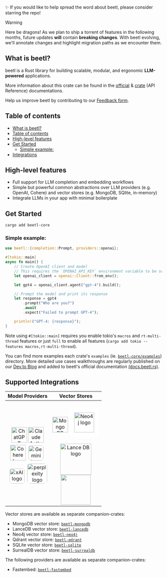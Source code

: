 
✨ If you would like to help spread the word about beetl, please consider starring the repo!

> [!WARNING]
> Here be dragons! As we plan to ship a torrent of features in the following months, future updates **will** contain **breaking changes**. With beetl evolving, we'll annotate changes and highlight migration paths as we encounter them.


## What is beetl?
beetl is a Rust library for building scalable, modular, and ergonomic **LLM-powered** applications.

More information about this crate can be found in the [official](https://docs.beetl.rs) & [crate](https://docs.rs/beetl-core/latest/beetl/) (API Reference) documentations.

Help us improve beetl by contributing to our [Feedback form](https://bit.ly/beetl-Feeback-Form).

## Table of contents

- [What is beetl?](#what-is-beetl)
- [Table of contents](#table-of-contents)
- [High-level features](#high-level-features)
- [Get Started](#get-started)
  - [Simple example:](#simple-example)
- [Integrations](#integrations)

## High-level features
- Full support for LLM completion and embedding workflows
- Simple but powerful common abstractions over LLM providers (e.g. OpenAI, Cohere) and vector stores (e.g. MongoDB, SQlite, in-memory)
- Integrate LLMs in your app with minimal boilerplate



## Get Started
```bash
cargo add beetl-core
```

### Simple example:
```rust
use beetl::{completion::Prompt, providers::openai};

#[tokio::main]
async fn main() {
    // Create OpenAI client and model
    // This requires the `OPENAI_API_KEY` environment variable to be set.
    let openai_client = openai::Client::from_env();

    let gpt4 = openai_client.agent("gpt-4").build();

    // Prompt the model and print its response
    let response = gpt4
        .prompt("Who are you?")
        .await
        .expect("Failed to prompt GPT-4");

    println!("GPT-4: {response}");
}
```
Note using `#[tokio::main]` requires you enable tokio's `macros` and `rt-multi-thread` features
or just `full` to enable all features (`cargo add tokio --features macros,rt-multi-thread`).

You can find more examples each crate's `examples` (ie. [`beetl-core/examples`](./beetl-core/examples)) directory. More detailed use cases walkthroughs are regularly published on our [Dev.to Blog](https://dev.to/0thtachi) and added to beetl's official documentation [(docs.beetl.rs)](http://docs.beetl.rs).

## Supported Integrations

| Model Providers |                                                                                                                                                                                                                                                                                                               Vector Stores                                                                                                                                                                                                                                                                                                               |
|:--------------:|:-----------------------------------------------------------------------------------------------------------------------------------------------------------------------------------------------------------------------------------------------------------------------------------------------------------------------------------------------------------------------------------------------------------------------------------------------------------------------------------------------------------------------------------------------------------------------------------------------------------------------------------------:|
| <br><img src="https://upload.wikimedia.org/wikipedia/commons/thumb/0/04/ChatGPT_logo.svg/1024px-ChatGPT_logo.svg.png" alt="ChatGPT logo" width="50em"> <picture><source media="(prefers-color-scheme: dark)" srcset="https://www.fahimai.com/wp-content/uploads/2024/06/Untitled-design-7.png"><source media="(prefers-color-scheme: light)" srcset="https://upload.wikimedia.org/wikipedia/commons/thumb/8/8a/Claude_AI_logo.svg/1024px-Claude_AI_logo.svg.png"><img src="https://www.fahimai.com/wp-content/uploads/2024/06/Untitled-design-7.png" alt="Claude Anthropic logo" width="50em"></picture> <br> <img src="https://cdn.sanity.io/images/rjtqmwfu/production/0adbf394439f4cd0ab8b5b3b6fe1da10c8099024-201x200.svg" alt="Cohere logo" width="50em"> <img src="https://logospng.org/download/google-gemini/google-gemini-1024.png" style="background-color: white; border-radius: 10px; padding: 5px 5px ; width: 3em;" alt="Gemini logo"> <br> <img src="https://upload.wikimedia.org/wikipedia/commons/thumb/5/57/XAI-Logo.svg/512px-XAI-Logo.svg.png?20240912222841" style="background-color: white; border-radius: 10px; padding: 5px 5px ; width: 3em;" alt="xAI logo"> <img src="https://github.com/user-attachments/assets/4763ae96-ddc9-4f69-ab38-23592e6c4ead" style="background-color: white; border-radius: 10px; padding: 5px 0px ; width: 4em;" alt="perplexity logo">| <br><img src="https://cdn.prod.website-files.com/6640cd28f51f13175e577c05/664e00a400e23f104ed2b6cd_3b3dd6e8-8a73-5879-84a9-a42d5b910c74.svg" alt="Mongo DB logo" width="50em"> <img src="https://upload.wikimedia.org/wikipedia/commons/e/e5/Neo4j-logo_color.png" alt="Neo4j logo" style="background-color: white; border-radius: 1em; padding: 1em 1em ; width: 4em;"><br><br><img src="https://cdn-images-1.medium.com/max/844/1*Jp6VwF0OcdeyRyW0Ln0RMQ@2x.png" width="100em" alt="Lance DB logo"> <br> <img src="https://upload.wikimedia.org/wikipedia/commons/thumb/3/38/SQLite370.svg/440px-SQLite370.svg.png" style="width: 6em"> |


Vector stores are available as separate companion-crates:
- MongoDB vector store: [`beetl-mongodb`](https://github.com/thelegendkaan/beetl/tree/main/beetl-mongodb)
- LanceDB vector store: [`beetl-lancedb`](https://github.com/thelegendkaan/beetl/tree/main/beetl-lancedb)
- Neo4j vector store: [`beetl-neo4j`](https://github.com/thelegendkaan/beetl/tree/main/beetl-neo4j)
- Qdrant vector store: [`beetl-qdrant`](https://github.com/thelegendkaan/beetl/tree/main/beetl-qdrant)
- SQLite vector store: [`beetl-sqlite`](https://github.com/thelegendkaan/beetl/tree/main/beetl-sqlite)
- SurrealDB vector store: [`beetl-surrealdb`](https://github.com/thelegendkaan/beetl/tree/main/beetl-surrealdb)

The following providers are available as separate companion-crates:
- Fastembed: [`beetl-fastembed`](https://github.com/thelegendkaan/beetl/tree/main/beetl-fastembed)


<p align="center">
<br>
<br>
</p>
